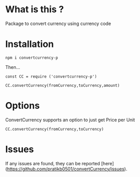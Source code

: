 # What is this ?

Package to convert currency using currency code

# Installation

`npm i convertcurrency-p`

Then...

```
const CC = require ('convertcurrency-p')

CC.convertCurrency(fromCurrency,toCurrency,amount)
```

# Options

ConvertCurrency supports an option to just get Price per Unit

```
CC.convertCurrency(fromCurrency,toCurrency)
```

# Issues

If any issues are found, they can be reported [here] (https://github.com/pratikb0501/convertCurrency/issues).
